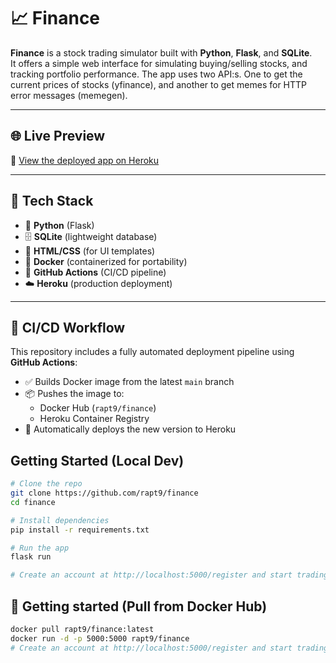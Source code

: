 # 📈 Finance

**Finance** is a stock trading simulator built with **Python**, **Flask**, and **SQLite**.  
It offers a simple web interface for simulating buying/selling stocks, and tracking portfolio performance.
The app uses two API:s. One to get the current prices of stocks (yfinance), and another to get memes for HTTP error messages (memegen).

---

## 🌐 Live Preview

🚀 [View the deployed app on Heroku](https://finance-project-ee67b06a0b41.herokuapp.com/)  

---

## 🔧 Tech Stack

- 🐍 **Python** (Flask)
- 🗄️ **SQLite** (lightweight database)
- 🧪 **HTML/CSS** (for UI templates)
- 🐳 **Docker** (containerized for portability)
- 🔁 **GitHub Actions** (CI/CD pipeline)
- ☁️ **Heroku** (production deployment)

---

## 🔄 CI/CD Workflow

This repository includes a fully automated deployment pipeline using **GitHub Actions**:

- ✅ Builds Docker image from the latest `main` branch
- 📦 Pushes the image to:
  - Docker Hub (`rapt9/finance`)
  - Heroku Container Registry
- 🚀 Automatically deploys the new version to Heroku

## Getting Started (Local Dev)

```bash
# Clone the repo
git clone https://github.com/rapt9/finance
cd finance

# Install dependencies
pip install -r requirements.txt

# Run the app
flask run

# Create an account at http://localhost:5000/register⁠ and start trading! 
```
## 🐳 Getting started (Pull from Docker Hub)
```bash
docker pull rapt9/finance:latest
docker run -d -p 5000:5000 rapt9/finance
# Create an account at http://localhost:5000/register⁠ and start trading! 
```
